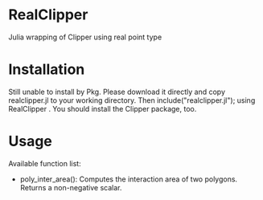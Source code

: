 # RealClipper
Julia wrapping of Clipper using real point type

# Installation
Still unable to install by Pkg. Please download it directly and copy realclipper.jl to your working directory. Then include("realclipper.jl"); using RealClipper . You should install the Clipper package, too.

# Usage
Available function list:
- poly_inter_area(): Computes the interaction area of two polygons. Returns a non-negative scalar.
